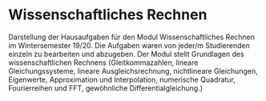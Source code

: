 # Wissenschaftliches Rechnen
Darstellung der Hausaufgaben für den Modul Wissenschaftliches Rechnen im Wintersemester 19/20. Die Aufgaben waren von jeder/m Studierenden einzeln zu bearbeiten und abzugeben. Der Modul stellt Grundlagen des wissenschaftlichen Rechnens (Gleitkommazahlen, lineare Gleichungssysteme, lineare Ausgleichsrechnung, nichtlineare Gleichungen, Eigenwerte, Approximation und Interpolation, numerische Quadratur, Fourierreihen und FFT, gewöhnliche Differentialgleichung.)
